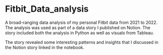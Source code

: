 # Fitbit_Data_analysis
A broad-ranging data analysis of my personal Fitbit data from 2021 to 2022. The analysis was used as part of a data story I published on Notion. The story included both the analysis in Python as well as visuals from Tableau.

The story revealed some interesting patterns and insights that I discussed in the Notion story linked in the notebook.
